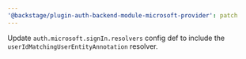 ```yaml
---
'@backstage/plugin-auth-backend-module-microsoft-provider': patch
---
```


Update `auth.microsoft.signIn.resolvers` config def to include the `userIdMatchingUserEntityAnnotation` resolver.
